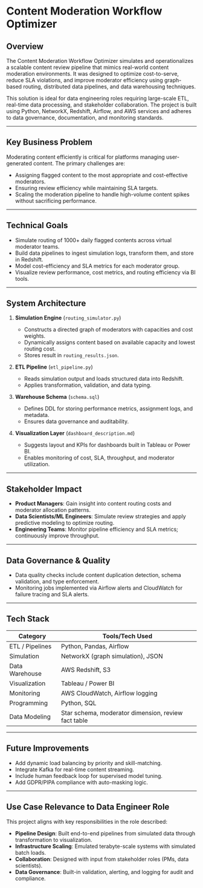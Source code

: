 # Content Moderation Workflow Optimizer

## Overview
The Content Moderation Workflow Optimizer simulates and operationalizes a scalable content review pipeline that mimics real-world content moderation environments. It was designed to optimize cost-to-serve, reduce SLA violations, and improve moderator efficiency using graph-based routing, distributed data pipelines, and data warehousing techniques.

This solution is ideal for data engineering roles requiring large-scale ETL, real-time data processing, and stakeholder collaboration. The project is built using Python, NetworkX, Redshift, Airflow, and AWS services and adheres to data governance, documentation, and monitoring standards.

---

## Key Business Problem
Moderating content efficiently is critical for platforms managing user-generated content. The primary challenges are:
- Assigning flagged content to the most appropriate and cost-effective moderators.
- Ensuring review efficiency while maintaining SLA targets.
- Scaling the moderation pipeline to handle high-volume content spikes without sacrificing performance.

---

## Technical Goals
- Simulate routing of 1000+ daily flagged contents across virtual moderator teams.
- Build data pipelines to ingest simulation logs, transform them, and store in Redshift.
- Model cost-efficiency and SLA metrics for each moderator group.
- Visualize review performance, cost metrics, and routing efficiency via BI tools.

---

## System Architecture

1. **Simulation Engine** (`routing_simulator.py`)
   - Constructs a directed graph of moderators with capacities and cost weights.
   - Dynamically assigns content based on available capacity and lowest routing cost.
   - Stores result in `routing_results.json`.

2. **ETL Pipeline** (`etl_pipeline.py`)
   - Reads simulation output and loads structured data into Redshift.
   - Applies transformation, validation, and data typing.

3. **Warehouse Schema** (`schema.sql`)
   - Defines DDL for storing performance metrics, assignment logs, and metadata.
   - Ensures data governance and auditability.

4. **Visualization Layer** (`dashboard_description.md`)
   - Suggests layout and KPIs for dashboards built in Tableau or Power BI.
   - Enables monitoring of cost, SLA, throughput, and moderator utilization.

---

## Stakeholder Impact

- **Product Managers**: Gain insight into content routing costs and moderator allocation patterns.
- **Data Scientists/ML Engineers**: Simulate review strategies and apply predictive modeling to optimize routing.
- **Engineering Teams**: Monitor pipeline efficiency and SLA metrics; continuously improve throughput.

---

## Data Governance & Quality
- Data quality checks include content duplication detection, schema validation, and type enforcement.
- Monitoring jobs implemented via Airflow alerts and CloudWatch for failure tracing and SLA alerts.

---

## Tech Stack

| Category         | Tools/Tech Used                                        |
|------------------|--------------------------------------------------------|
| ETL / Pipelines  | Python, Pandas, Airflow                                |
| Simulation       | NetworkX (graph simulation), JSON                      |
| Data Warehouse   | AWS Redshift, S3                                       |
| Visualization    | Tableau / Power BI                                     |
| Monitoring       | AWS CloudWatch, Airflow logging                        |
| Programming      | Python, SQL                                            |
| Data Modeling    | Star schema, moderator dimension, review fact table    |

---

## Future Improvements
- Add dynamic load balancing by priority and skill-matching.
- Integrate Kafka for real-time content streaming.
- Include human feedback loop for supervised model tuning.
- Add GDPR/PIPA compliance with auto-masking logic.

---

## Use Case Relevance to Data Engineer Role
This project aligns with key responsibilities in the role described:
- **Pipeline Design**: Built end-to-end pipelines from simulated data through transformation to visualization.
- **Infrastructure Scaling**: Emulated terabyte-scale systems with simulated batch loads.
- **Collaboration**: Designed with input from stakeholder roles (PMs, data scientists).
- **Data Governance**: Built-in validation, alerting, and logging for audit and compliance.
